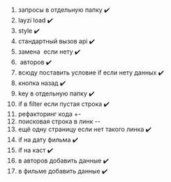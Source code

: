 1. запросы в отдельную папку ✔️
2. layzi load ✔️
3. style ✔️
4. стандартный вызов api ✔️
5. замена <img/> если нету ✔️
6. <img/> авторов ✔️
7. всюду поставить условие if если нету данных ✔️
8. кнопка назад ✔️
9. key в отдельную папку ✔️
10. if в filter если пустая строка ✔️
11. рефакторинг кода +-
12. поисковая строка в линк --
13. ещё одну страницу если нет такого линка ✔️
14. if на дату фильма ✔️
15. if на каст ✔️
16. в авторов добавить данные ✔️
17. в фильме добавить данные ✔️
